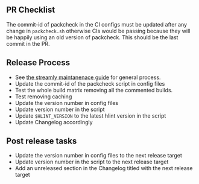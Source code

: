 ## PR Checklist

The commit-id of packcheck in the CI configs must be updated after any
change in `packcheck.sh` otherwise CIs would be passing because they
will be happily using an old version of packcheck. This should be the last
commit in the PR.

## Release Process

* See [the streamly maintanenace
  guide](https://github.com/composewell/streamly/blob/master/MAINTAINING.md)
  for general process.
* Update the commit-id of the packcheck script in config files
* Test the whole build matrix removing all the commented builds.
* Test removing caching
* Update the version number in config files
* Update version number in the script
* Update `$HLINT_VERSION` to the latest hlint version in the script
* Update Changelog accordingly

## Post release tasks

* Update the version number in config files to the next release target
* Update version number in the script to the next release target
* Add an unreleased section in the Changelog titled with the next release target
